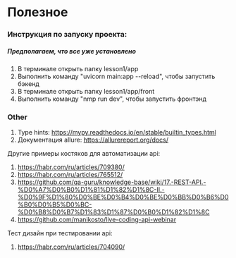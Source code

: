 # Полезное 

<h3>Инструкция по запуску проекта:</h3>
<h5>Предполагаем, что все уже установлено</h5>
<ol>
<li> В терминале открыть папку lesson1/app
</li>
<li> Выполнить команду "uvicorn main:app --reload", чтобы запустить бэкенд
</li>
<li> В терминале открыть папку lesson1/app/front
</li>
<li> Выполнить команду "nmp run dev", чтобы запустить фронтэнд
</li>
</ol>

<h3>Other</h3>

1. Type hints: <https://mypy.readthedocs.io/en/stable/builtin_types.html>
2. Документация allure: <https://allurereport.org/docs/> 

Другие примеры костяков для автоматизации api: 
1. <https://habr.com/ru/articles/709380/> 
2. <https://habr.com/ru/articles/765512/>
3. <https://github.com/qa-guru/knowledge-base/wiki/17.-REST-API.-%D0%A7%D0%B0%D1%81%D1%82%D1%8C-II.-%D0%9F%D1%80%D0%BE%D0%B4%D0%BE%D0%BB%D0%B6%D0%B0%D0%B5%D0%BC-%D0%B8%D0%B7%D1%83%D1%87%D0%B0%D1%82%D1%8C>
4. <https://github.com/manikosto/live-coding-api-webinar>

Тест дизайн при тестировании api: 
1. <https://habr.com/ru/articles/704090/>
